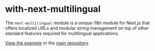 # with-next-multilingual

The `next-multilingual` module is a unique i18n module for Next.js that offers localized URLs and modular string management on top of other standard features required for multilingual applications.

[View the example](https://github.com/Avansai/next-multilingual-example) or the [main repository](https://github.com/Avansai/next-multilingual).